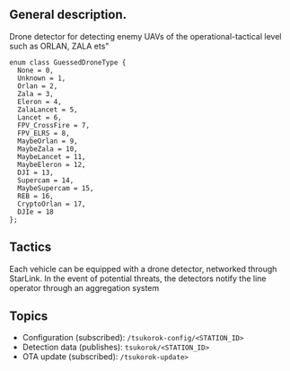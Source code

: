 ## General description.
Drone detector for detecting enemy UAVs of the operational-tactical level such as ORLAN, ZALA ets"
```
enum class GuessedDroneType {
  None = 0,
  Unknown = 1,
  Orlan = 2,
  Zala = 3,
  Eleron = 4,
  ZalaLancet = 5,
  Lancet = 6,
  FPV_CrossFire = 7,
  FPV_ELRS = 8,
  MaybeOrlan = 9,
  MaybeZala = 10,
  MaybeLancet = 11,
  MaybeEleron = 12,
  DJI = 13,
  Supercam = 14,
  MaybeSupercam = 15,
  REB = 16,
  CryptoOrlan = 17,
  DJIe = 18
};
```

## Tactics
Each vehicle can be equipped with a drone detector, networked through StarLink. In the event of potential threats, the detectors notify the line operator through an aggregation system


## Topics
- Configuration (subscribed): `/tsukorok-config/<STATION_ID>`
- Detection data (publishes): `tsukorok/<STATION_ID>`
- OTA update (subscribed): `/tsukorok-update>`
